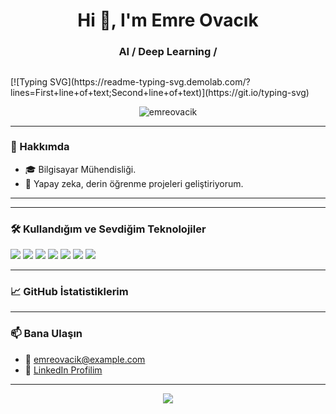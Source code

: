 <h1 align="center">Hi 👋, I'm Emre Ovacık</h1>
<h3 align="center">AI / Deep Learning / </h3>
<h2></h2>[![Typing SVG](https://readme-typing-svg.demolab.com/?lines=First+line+of+text;Second+line+of+text)](https://git.io/typing-svg) </h2>
<p align="center">
  <img src="https://komarev.com/ghpvc/?username=emreovacik&label=Profile%20views&color=0e75b6&style=flat" alt="emreovacik" />
</p>

---

### 🧠 Hakkımda
- 🎓 Bilgisayar Mühendisliği.  
- 🤖 Yapay zeka, derin öğrenme  projeleri geliştiriyorum.  
    

---



---

### 🛠️ Kullandığım ve Sevdiğim Teknolojiler
<p align="left">
  <img src="https://img.shields.io/badge/Python-3776AB?style=for-the-badge&logo=python&logoColor=white"/>
  <img src="https://img.shields.io/badge/PyTorch-EE4C2C?style=for-the-badge&logo=PyTorch&logoColor=white"/>
  <img src="https://img.shields.io/badge/YOLOv8-black?style=for-the-badge"/>
  <img src="https://img.shields.io/badge/Flask-000000?style=for-the-badge&logo=flask&logoColor=white"/>
  <img src="https://img.shields.io/badge/MySQL-4479A1?style=for-the-badge&logo=mysql&logoColor=white"/>
  <img src="https://img.shields.io/badge/Roboflow-101010?style=for-the-badge&logo=roboflow&logoColor=white"/>
  <img src="https://img.shields.io/badge/HTML-E34F26?style=for-the-badge&logo=html5&logoColor=white"/>
</p>

---

### 📈 GitHub İstatistiklerim
<p align="center">
  
</p>

---

### 📫 Bana Ulaşın
- 📧 emreovacik@example.com  
- 🔗 [LinkedIn Profilim](www.linkedin.com/in/emre-ovacik1)

---

<p align="center">
  <img src="https://github-profile-trophy.vercel.app/?username=emreovacik&theme=darkhub" />
</p>
